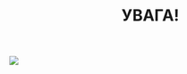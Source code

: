 ﻿---
title: УВАГА!
---

<img src="https://res.cloudinary.com/school55/image/upload/v1642493678/temp/image.jpg"></img>
